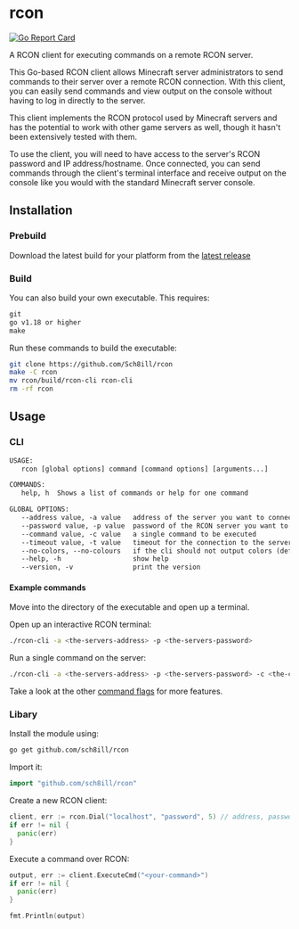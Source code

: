 # rcon

[![Go Report Card](https://goreportcard.com/badge/github.com/sch8ill/rcon)](https://goreportcard.com/report/github.com/sch8ill/rcon)

 A RCON client for executing commands on a remote RCON server.

 This Go-based RCON client allows Minecraft server administrators to send commands to their server over a remote RCON connection. With this client, you can easily send commands and view output on the console without having to log in directly to the server.

 This client implements the RCON protocol used by Minecraft servers and has the potential to work with other game servers as well, though it hasn't been extensively tested with them.

 To use the client, you will need to have access to the server's RCON password and IP address/hostname. Once connected, you can send commands through the client's terminal interface and receive output on the console like you would with the standard Minecraft server console.

## Installation

### Prebuild

 Download the latest build for your platform from the [latest release](https://github.com/Sch8ill/rcon/releases/latest "latest release")

### Build

 You can also build your own executable.
 This requires:

 ```txt
 git
 go v1.18 or higher
 make
 ```

 Run these commands to build the executable:

 ```bash
 git clone https://github.com/Sch8ill/rcon
 make -C rcon
 mv rcon/build/rcon-cli rcon-cli
 rm -rf rcon
 ```

## Usage

### CLI

 ```txt
 USAGE:
    rcon [global options] command [command options] [arguments...]
 
 COMMANDS:
    help, h  Shows a list of commands or help for one command
 
 GLOBAL OPTIONS:
    --address value, -a value   address of the server you want to connect to (localhost:25575 for example) (default: "localhost")
    --password value, -p value  password of the RCON server you want to connect to (default: "minecraft")
    --command value, -c value   a single command to be executed
    --timeout value, -t value   timeout for the connection to the server (default: 7s)
    --no-colors, --no-colours   if the cli should not output colors (default: false)
    --help, -h                  show help
    --version, -v               print the version
  ```

#### Example commands

 Move into the directory of the executable and open up a terminal.

 Open up an interactive RCON terminal:

 ```bash
 ./rcon-cli -a <the-servers-address> -p <the-servers-password>
 ```

 Run a single command on the server:

 ```bash
 ./rcon-cli -a <the-servers-address> -p <the-servers-password> -c <the-command-that-shall-be-executed>
 ```

 Take a look at the other [command flags](#usage) for more features.

### Libary

 Install the module using:

 ```bash
 go get github.com/sch8ill/rcon
 ```

 Import it:

 ```go
 import "github.com/sch8ill/rcon"
 ```

 Create a new RCON client:

 ```go
 client, err := rcon.Dial("localhost", "password", 5) // address, password, timeout
 if err != nil {
   panic(err)
 }
 ```

 Execute a command over RCON:

 ```go
 output, err := client.ExecuteCmd("<your-command>")
 if err != nil {
   panic(err)
 }
 
 fmt.Println(output)
 ```
